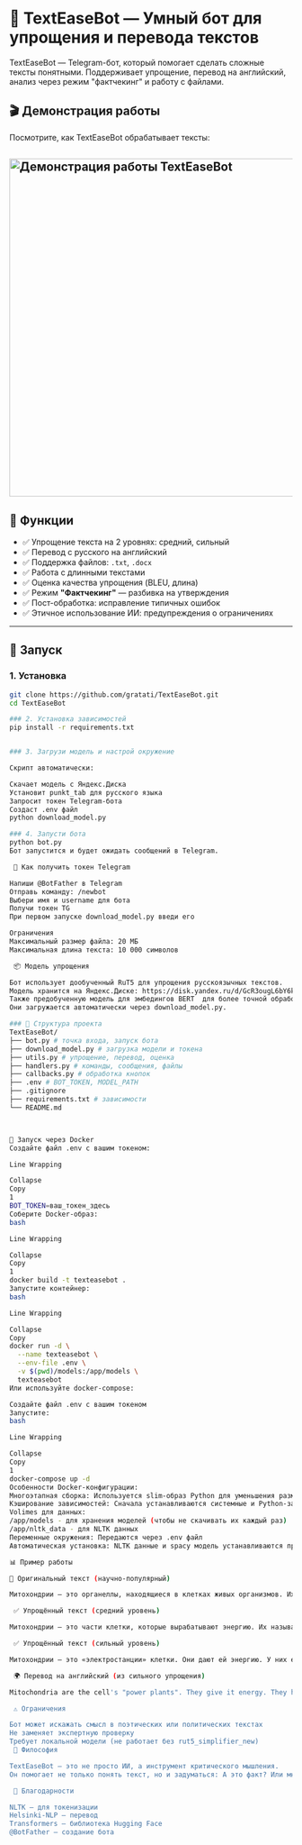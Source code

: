 # 🤖 TextEaseBot — Умный бот для упрощения и перевода текстов

TextEaseBot — Telegram-бот, который помогает сделать сложные тексты понятными. Поддерживает упрощение, перевод на английский, анализ через режим "фактчекинг" и работу с файлами.

## 🎬 Демонстрация работы

Посмотрите, как TextEaseBot обрабатывает тексты:

<img src="https://raw.githubusercontent.com/gratati/TextEaseBot/main/bot_demo.gif" 
     alt="Демонстрация работы TextEaseBot" 
     width="600">
---

## 🌟 Функции

- ✅ Упрощение текста на 2 уровнях: средний, сильный
- ✅ Перевод с русского на английский
- ✅ Поддержка файлов: `.txt`, `.docx`
- ✅ Работа с длинными текстами
- ✅ Оценка качества упрощения (BLEU, длина)
- ✅ Режим **"Фактчекинг"** — разбивка на утверждения
- ✅ Пост-обработка: исправление типичных ошибок
- ✅ Этичное использование ИИ: предупреждения о ограничениях

---

## 🚀 Запуск

### 1. Установка

```bash
git clone https://github.com/gratati/TextEaseBot.git
cd TextEaseBot

### 2. Установка зависимостей
pip install -r requirements.txt


### 3. Загрузи модель и настрой окружение

Скрипт автоматически:

Скачает модель с Яндекс.Диска
Установит punkt_tab для русского языка
Запросит токен Telegram-бота
Создаст .env файл
python download_model.py

### 4. Запусти бота
python bot.py
Бот запустится и будет ожидать сообщений в Telegram.

 🔐 Как получить токен Telegram

Напиши @BotFather в Telegram
Отправь команду: /newbot
Выбери имя и username для бота
Получи токен TG
При первом запуске download_model.py введи его

Ограничения
Максимальный размер файла: 20 МБ
Максимальная длина текста: 10 000 символов

 📦 Модель упрощения

Бот использует дообученный RuT5 для упрощения русскоязычных текстов. 
Модель хранится на Яндекс.Диске: https://disk.yandex.ru/d/GcR3ougL6bY6kw
Также предобученную модель для эмбедингов BERT  для более точной обработки
Они загружается автоматически через download_model.py.

### 🧩 Структура проекта
TextEaseBot/
├── bot.py # точка входа, запуск бота
├── download_model.py # загрузка модели и токена
├── utils.py # упрощение, перевод, оценка
├── handlers.py # команды, сообщения, файлы
├── callbacks.py # обработка кнопок
├── .env # BOT_TOKEN, MODEL_PATH
├── .gitignore
├── requirements.txt # зависимости
└── README.md



🐳 Запуск через Docker
Создайте файл .env с вашим токеном:

Line Wrapping

Collapse
Copy
1
BOT_TOKEN=ваш_токен_здесь
Соберите Docker-образ:
bash

Line Wrapping

Collapse
Copy
1
docker build -t texteasebot .
Запустите контейнер:
bash

Line Wrapping

Collapse
Copy
docker run -d \
  --name texteasebot \
  --env-file .env \
  -v $(pwd)/models:/app/models \
  texteasebot
Или используйте docker-compose:

Создайте файл .env с вашим токеном
Запустите:
bash

Line Wrapping

Collapse
Copy
1
docker-compose up -d
Особенности Docker-конфигурации:
Многоэтапная сборка: Используется slim-образ Python для уменьшения размера контейнера
Кэширование зависимостей: Сначала устанавливаются системные и Python-зависимости, затем копируется код
Volimes для данных:
/app/models - для хранения моделей (чтобы не скачивать их каждый раз)
/app/nltk_data - для NLTK данных
Переменные окружения: Передаются через .env файл
Автоматическая установка: NLTK данные и spacy модель устанавливаются при сборке образа

📊 Пример работы

📄 Оригинальный текст (научно-популярный)

Митохондрии — это органеллы, находящиеся в клетках живых организмов. Их часто называют «электростанциями клетки», потому что они производят энергию в виде молекул АТФ. Митохондрии имеют собственную ДНК, которая передаётся по материнской линии. Это позволяет использовать митохондриальную ДНК для изучения эволюции и генеалогии. В отличие от ядерной ДНК, митохондриальная ДНК не смешивается с отцовской и почти не подвержена рекомбинации. 

 ✅ Упрощённый текст (средний уровень)

Митохондрии — это части клетки, которые вырабатывают энергию. Их называют «электростанциями клетки». У них есть своя ДНК, которая передаётся только от матери. Благодаря этому её используют для изучения происхождения людей и эволюции. В отличие от обычной ДНК, она не смешивается с отцовской и почти не меняется. 

 ✅ Упрощённый текст (сильный уровень)

Митохондрии — это «электростанции» клетки. Они дают ей энергию. У них есть своя ДНК, которая передаётся только от мамы. Эту ДНК используют, чтобы изучать, откуда пришли люди. Она почти не меняется и не смешивается с папиной ДНК. 

 🌍 Перевод на английский (из сильного упрощения)

Mitochondria are the cell's "power plants". They give it energy. They have their own DNA, passed only from the mother. This DNA is used to study where people came from. It hardly changes and doesn't mix with the father's DNA. 

 ⚠️ Ограничения

Бот может искажать смысл в поэтических или политических текстах
Не заменяет экспертную проверку
Требует локальной модели (не работает без rut5_simplifier_new)
 🧠 Философия

TextEaseBot — это не просто ИИ, а инструмент критического мышления.
Он помогает не только понять текст, но и задуматься: А это факт? Или мнение?

 🙌 Благодарности

NLTK — для токенизации
Helsinki-NLP — перевод
Transformers — библиотека Hugging Face
@BotFather — создание бота
